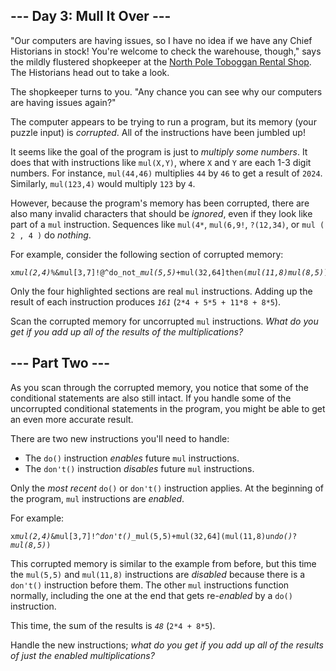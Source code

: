 <h2>--- Day 3: Mull It Over ---</h2><p>"Our computers are having issues, so I have no idea if we have any Chief Historians <span title="There's a spot reserved for Chief Historians between the green toboggans and the red toboggans. They've never actually had any Chief Historians in stock, but it's best to be prepared.">in stock</span>! You're welcome to check the warehouse, though," says the mildly flustered shopkeeper at the <a href="/2020/day/2">North Pole Toboggan Rental Shop</a>. The Historians head out to take a look.</p>
<p>The shopkeeper turns to you. "Any chance you can see why our computers are having issues again?"</p>
<p>The computer appears to be trying to run a program, but its memory (your puzzle input) is <em>corrupted</em>. All of the instructions have been jumbled up!</p>
<p>It seems like the goal of the program is just to <em>multiply some numbers</em>. It does that with instructions like <code>mul(X,Y)</code>, where <code>X</code> and <code>Y</code> are each 1-3 digit numbers. For instance, <code>mul(44,46)</code> multiplies <code>44</code> by <code>46</code> to get a result of <code>2024</code>. Similarly, <code>mul(123,4)</code> would multiply <code>123</code> by <code>4</code>.</p>
<p>However, because the program's memory has been corrupted, there are also many invalid characters that should be <em>ignored</em>, even if they look like part of a <code>mul</code> instruction. Sequences like <code>mul(4*</code>, <code>mul(6,9!</code>, <code>?(12,34)</code>, or <code>mul ( 2 , 4 )</code> do <em>nothing</em>.</p>
<p>For example, consider the following section of corrupted memory:</p>
<pre><code>x<em>mul(2,4)</em>%&amp;mul[3,7]!@^do_not_<em>mul(5,5)</em>+mul(32,64]then(<em>mul(11,8)mul(8,5)</em>)</code></pre>
<p>Only the four highlighted sections are real <code>mul</code> instructions. Adding up the result of each instruction produces <code><em>161</em></code> (<code>2*4 + 5*5 + 11*8 + 8*5</code>).</p>
<p>Scan the corrupted memory for uncorrupted <code>mul</code> instructions. <em>What do you get if you add up all of the results of the multiplications?</em></p>
<h2 id="part2">--- Part Two ---</h2><p>As you scan through the corrupted memory, you notice that some of the conditional statements are also still intact. If you handle some of the uncorrupted conditional statements in the program, you might be able to get an even more accurate result.</p>
<p>There are two new instructions you'll need to handle:</p>
<ul>
<li>The <code>do()</code> instruction <em>enables</em> future <code>mul</code> instructions.</li>
<li>The <code>don't()</code> instruction <em>disables</em> future <code>mul</code> instructions.</li>
</ul>
<p>Only the <em>most recent</em> <code>do()</code> or <code>don't()</code> instruction applies. At the beginning of the program, <code>mul</code> instructions are <em>enabled</em>.</p>
<p>For example:</p>
<pre><code>x<em>mul(2,4)</em>&amp;mul[3,7]!^<em>don't()</em>_mul(5,5)+mul(32,64](mul(11,8)un<em>do()</em>?<em>mul(8,5)</em>)</code></pre>
<p>This corrupted memory is similar to the example from before, but this time the <code>mul(5,5)</code> and <code>mul(11,8)</code> instructions are <em>disabled</em> because there is a <code>don't()</code> instruction before them. The other <code>mul</code> instructions function normally, including the one at the end that gets re-<em>enabled</em> by a <code>do()</code> instruction.</p>
<p>This time, the sum of the results is <code><em>48</em></code> (<code>2*4 + 8*5</code>).</p>
<p>Handle the new instructions; <em>what do you get if you add up all of the results of just the enabled multiplications?</em></p>